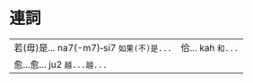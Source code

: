 # 連詞

|  |  |
| :--- | :--- |
| 若\(毋\)是... na7\(-m7\)‑si7 `如果(不)是...` | 佮... kah `和...` |
| 愈...愈... ju2 `越...越...` |  |



